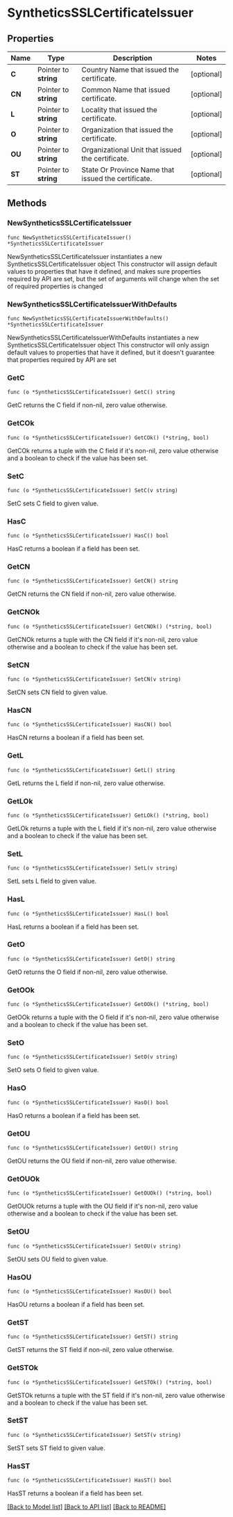 # SyntheticsSSLCertificateIssuer

## Properties

Name | Type | Description | Notes
------------ | ------------- | ------------- | -------------
**C** | Pointer to **string** | Country Name that issued the certificate. | [optional] 
**CN** | Pointer to **string** | Common Name that issued certificate. | [optional] 
**L** | Pointer to **string** | Locality that issued the certificate. | [optional] 
**O** | Pointer to **string** | Organization that issued the certificate. | [optional] 
**OU** | Pointer to **string** | Organizational Unit that issued the certificate. | [optional] 
**ST** | Pointer to **string** | State Or Province Name that issued the certificate. | [optional] 

## Methods

### NewSyntheticsSSLCertificateIssuer

`func NewSyntheticsSSLCertificateIssuer() *SyntheticsSSLCertificateIssuer`

NewSyntheticsSSLCertificateIssuer instantiates a new SyntheticsSSLCertificateIssuer object
This constructor will assign default values to properties that have it defined,
and makes sure properties required by API are set, but the set of arguments
will change when the set of required properties is changed

### NewSyntheticsSSLCertificateIssuerWithDefaults

`func NewSyntheticsSSLCertificateIssuerWithDefaults() *SyntheticsSSLCertificateIssuer`

NewSyntheticsSSLCertificateIssuerWithDefaults instantiates a new SyntheticsSSLCertificateIssuer object
This constructor will only assign default values to properties that have it defined,
but it doesn't guarantee that properties required by API are set

### GetC

`func (o *SyntheticsSSLCertificateIssuer) GetC() string`

GetC returns the C field if non-nil, zero value otherwise.

### GetCOk

`func (o *SyntheticsSSLCertificateIssuer) GetCOk() (*string, bool)`

GetCOk returns a tuple with the C field if it's non-nil, zero value otherwise
and a boolean to check if the value has been set.

### SetC

`func (o *SyntheticsSSLCertificateIssuer) SetC(v string)`

SetC sets C field to given value.

### HasC

`func (o *SyntheticsSSLCertificateIssuer) HasC() bool`

HasC returns a boolean if a field has been set.

### GetCN

`func (o *SyntheticsSSLCertificateIssuer) GetCN() string`

GetCN returns the CN field if non-nil, zero value otherwise.

### GetCNOk

`func (o *SyntheticsSSLCertificateIssuer) GetCNOk() (*string, bool)`

GetCNOk returns a tuple with the CN field if it's non-nil, zero value otherwise
and a boolean to check if the value has been set.

### SetCN

`func (o *SyntheticsSSLCertificateIssuer) SetCN(v string)`

SetCN sets CN field to given value.

### HasCN

`func (o *SyntheticsSSLCertificateIssuer) HasCN() bool`

HasCN returns a boolean if a field has been set.

### GetL

`func (o *SyntheticsSSLCertificateIssuer) GetL() string`

GetL returns the L field if non-nil, zero value otherwise.

### GetLOk

`func (o *SyntheticsSSLCertificateIssuer) GetLOk() (*string, bool)`

GetLOk returns a tuple with the L field if it's non-nil, zero value otherwise
and a boolean to check if the value has been set.

### SetL

`func (o *SyntheticsSSLCertificateIssuer) SetL(v string)`

SetL sets L field to given value.

### HasL

`func (o *SyntheticsSSLCertificateIssuer) HasL() bool`

HasL returns a boolean if a field has been set.

### GetO

`func (o *SyntheticsSSLCertificateIssuer) GetO() string`

GetO returns the O field if non-nil, zero value otherwise.

### GetOOk

`func (o *SyntheticsSSLCertificateIssuer) GetOOk() (*string, bool)`

GetOOk returns a tuple with the O field if it's non-nil, zero value otherwise
and a boolean to check if the value has been set.

### SetO

`func (o *SyntheticsSSLCertificateIssuer) SetO(v string)`

SetO sets O field to given value.

### HasO

`func (o *SyntheticsSSLCertificateIssuer) HasO() bool`

HasO returns a boolean if a field has been set.

### GetOU

`func (o *SyntheticsSSLCertificateIssuer) GetOU() string`

GetOU returns the OU field if non-nil, zero value otherwise.

### GetOUOk

`func (o *SyntheticsSSLCertificateIssuer) GetOUOk() (*string, bool)`

GetOUOk returns a tuple with the OU field if it's non-nil, zero value otherwise
and a boolean to check if the value has been set.

### SetOU

`func (o *SyntheticsSSLCertificateIssuer) SetOU(v string)`

SetOU sets OU field to given value.

### HasOU

`func (o *SyntheticsSSLCertificateIssuer) HasOU() bool`

HasOU returns a boolean if a field has been set.

### GetST

`func (o *SyntheticsSSLCertificateIssuer) GetST() string`

GetST returns the ST field if non-nil, zero value otherwise.

### GetSTOk

`func (o *SyntheticsSSLCertificateIssuer) GetSTOk() (*string, bool)`

GetSTOk returns a tuple with the ST field if it's non-nil, zero value otherwise
and a boolean to check if the value has been set.

### SetST

`func (o *SyntheticsSSLCertificateIssuer) SetST(v string)`

SetST sets ST field to given value.

### HasST

`func (o *SyntheticsSSLCertificateIssuer) HasST() bool`

HasST returns a boolean if a field has been set.


[[Back to Model list]](../README.md#documentation-for-models) [[Back to API list]](../README.md#documentation-for-api-endpoints) [[Back to README]](../README.md)


